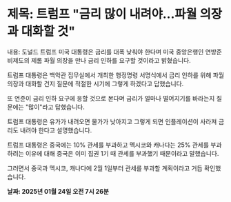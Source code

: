 # **제목: 트럼프 "금리 많이 내려야...파월 의장과 대화할 것"**

  내용: 도널드 트럼프 미국 대통령은 금리를 대폭 낮춰야 한다며 미국 중앙은행인 연방준비제도의 제롬 파월 의장을 만나 금리 인하를 요구할 것이라고 밝혔습니다. 

트럼프 대통령은 백악관 집무실에서 개최한 행정명령 서명식에서 금리 인하를 위해 파월 의장과 대화할 건지 질문에 적절한 시기에 그렇게 하겠다고 답했습니다. 

또 연준이 금리 인하 요구에 응할 것으로 본다며 금리가 얼마나 떨어지기를 바라는지 질문에는 "많이"라고 답했습니다. 

트럼프 대통령은 유가가 내려오면 물가가 낮아지고 그렇게 되면 인플레이션이 사라져 금리도 내려야 한다고 설명했습니다. 

트럼프 대통령은 중국에는 10% 관세를 부과하고 멕시코와 캐나다는 25% 관세를 부과하려는 이유에 대해 중국은 이미 집권 1기 때 관세를 부과했기 때문이라고 말했습니다. 

그러면서 중국과 멕시코, 캐나다에 2월 1일부터 관세를 부과할 계획이라고 거듭 확인했습니다.

  **날짜: 2025년 01월 24일 오전 7시 26분**